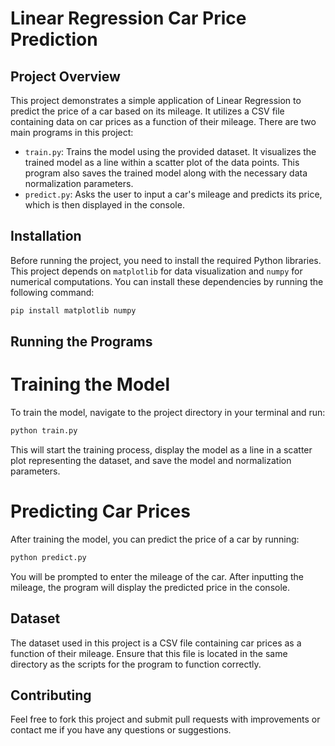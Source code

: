 # Linear Regression Car Price Prediction

## Project Overview
This project demonstrates a simple application of Linear Regression to predict the price of a car based on its mileage. It utilizes a CSV file containing data on car prices as a function of their mileage. There are two main programs in this project:
- `train.py`: Trains the model using the provided dataset. It visualizes the trained model as a line within a scatter plot of the data points. This program also saves the trained model along with the necessary data normalization parameters.
- `predict.py`: Asks the user to input a car's mileage and predicts its price, which is then displayed in the console.

## Installation

Before running the project, you need to install the required Python libraries. This project depends on `matplotlib` for data visualization and `numpy` for numerical computations. You can install these dependencies by running the following command:

```bash
pip install matplotlib numpy
```

## Running the Programs
# Training the Model
To train the model, navigate to the project directory in your terminal and run:
```bash
python train.py
```
This will start the training process, display the model as a line in a scatter plot representing the dataset, and save the model and normalization parameters.

# Predicting Car Prices
After training the model, you can predict the price of a car by running:
```bash
python predict.py
```
You will be prompted to enter the mileage of the car. After inputting the mileage, the program will display the predicted price in the console.

## Dataset
The dataset used in this project is a CSV file containing car prices as a function of their mileage. Ensure that this file is located in the same directory as the scripts for the program to function correctly.

## Contributing
Feel free to fork this project and submit pull requests with improvements or contact me if you have any questions or suggestions.
